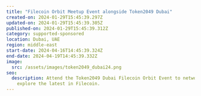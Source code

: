 ```yaml
---
title: "Filecoin Orbit Meetup Event alongside Token2049 Dubai"
created-on: 2024-01-29T15:45:39.297Z
updated-on: 2024-01-29T15:45:39.305Z
published-on: 2024-01-29T15:45:39.312Z
category: supported-sponsored
location: Dubai, UAE
region: middle-east
start-date: 2024-04-16T14:45:39.324Z
end-date: 2024-04-19T14:45:39.332Z
image:
  src: /assets/images/token2049_dubai24.png
seo:
  description: Attend the Token2049 Dubai Filecoin Orbit Event to network and
    explore the latest in Filecoin.
---
```

